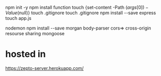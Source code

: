 <!-- Zepto Assignment Server -->

npm init -y
npm install
function touch {set-content -Path ($args[0]) -Value ($null)} 
touch .gitignore
touch .gitignore
npm install --save express
touch app.js


nodemon
npm install --save morgan
body-parser
cors=> cross-origin resourse sharing
mongoose

# hosted in
https://zepto-server.herokuapp.com/
